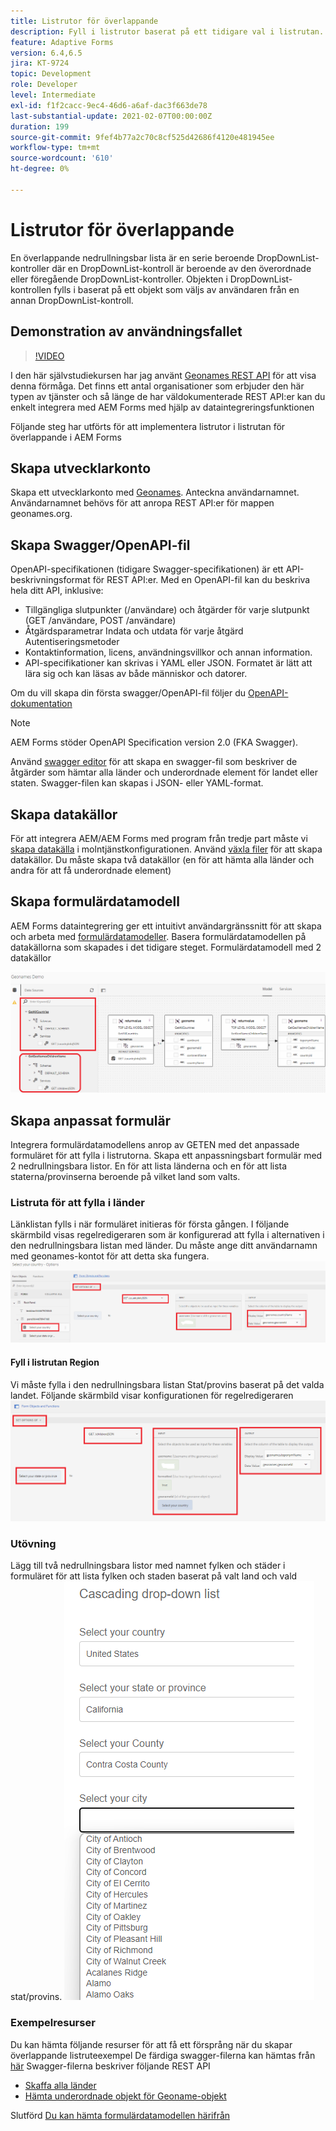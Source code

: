 ```yaml
---
title: Listrutor för överlappande
description: Fyll i listrutor baserat på ett tidigare val i listrutan.
feature: Adaptive Forms
version: 6.4,6.5
jira: KT-9724
topic: Development
role: Developer
level: Intermediate
exl-id: f1f2cacc-9ec4-46d6-a6af-dac3f663de78
last-substantial-update: 2021-02-07T00:00:00Z
duration: 199
source-git-commit: 9fef4b77a2c70c8cf525d42686f4120e481945ee
workflow-type: tm+mt
source-wordcount: '610'
ht-degree: 0%

---
```


# Listrutor för överlappande

En överlappande nedrullningsbar lista är en serie beroende DropDownList-kontroller där en DropDownList-kontroll är beroende av den överordnade eller föregående DropDownList-kontroller. Objekten i DropDownList-kontrollen fylls i baserat på ett objekt som väljs av användaren från en annan DropDownList-kontroll.

## Demonstration av användningsfallet

>[!VIDEO](https://video.tv.adobe.com/v/340344?quality=12&learn=on)

I den här självstudiekursen har jag använt [Geonames REST API](http://api.geonames.org/) för att visa denna förmåga.
Det finns ett antal organisationer som erbjuder den här typen av tjänster och så länge de har väldokumenterade REST API:er kan du enkelt integrera med AEM Forms med hjälp av dataintegreringsfunktionen

Följande steg har utförts för att implementera listrutor i listrutan för överlappande i AEM Forms

## Skapa utvecklarkonto

Skapa ett utvecklarkonto med [Geonames](https://www.geonames.org/login). Anteckna användarnamnet. Användarnamnet behövs för att anropa REST API:er för mappen geonames.org.

## Skapa Swagger/OpenAPI-fil

OpenAPI-specifikationen (tidigare Swagger-specifikationen) är ett API-beskrivningsformat för REST API:er. Med en OpenAPI-fil kan du beskriva hela ditt API, inklusive:

* Tillgängliga slutpunkter (/användare) och åtgärder för varje slutpunkt (GET /användare, POST /användare)
* Åtgärdsparametrar Indata och utdata för varje åtgärd Autentiseringsmetoder
* Kontaktinformation, licens, användningsvillkor och annan information.
* API-specifikationer kan skrivas i YAML eller JSON. Formatet är lätt att lära sig och kan läsas av både människor och datorer.

Om du vill skapa din första swagger/OpenAPI-fil följer du [OpenAPI-dokumentation](https://swagger.io/docs/specification/2-0/basic-structure/)

>[!NOTE]
> AEM Forms stöder OpenAPI Specification version 2.0 (FKA Swagger).

Använd [swagger editor](https://editor.swagger.io/) för att skapa en swagger-fil som beskriver de åtgärder som hämtar alla länder och underordnade element för landet eller staten. Swagger-filen kan skapas i JSON- eller YAML-format.

## Skapa datakällor

För att integrera AEM/AEM Forms med program från tredje part måste vi [skapa datakälla](https://experienceleague.adobe.com/docs/experience-manager-learn/forms/ic-web-channel-tutorial/parttwo.html) i molntjänstkonfigurationen. Använd [växla filer](assets/geonames-swagger-files.zip) för att skapa datakällor.
Du måste skapa två datakällor (en för att hämta alla länder och andra för att få underordnade element)


## Skapa formulärdatamodell

AEM Forms dataintegrering ger ett intuitivt användargränssnitt för att skapa och arbeta med [formulärdatamodeller](https://experienceleague.adobe.com/docs/experience-manager-65/forms/form-data-model/create-form-data-models.html). Basera formulärdatamodellen på datakällorna som skapades i det tidigare steget. Formulärdatamodell med 2 datakällor

![fdm](assets/geonames-fdm.png)


## Skapa anpassat formulär

Integrera formulärdatamodellens anrop av GETEN med det anpassade formuläret för att fylla i listrutorna.
Skapa ett anpassningsbart formulär med 2 nedrullningsbara listor. En för att lista länderna och en för att lista staterna/provinserna beroende på vilket land som valts.

### Listruta för att fylla i länder

Länklistan fylls i när formuläret initieras för första gången. I följande skärmbild visas regelredigeraren som är konfigurerad att fylla i alternativen i den nedrullningsbara listan med länder. Du måste ange ditt användarnamn med geonames-kontot för att detta ska fungera.
![get-countries](assets/get-countries-rule-editor.png)

#### Fyll i listrutan Region

Vi måste fylla i den nedrullningsbara listan Stat/provins baserat på det valda landet. Följande skärmbild visar konfigurationen för regelredigeraren
![state-Province-options](assets/state-province-options.png)

### Utövning

Lägg till två nedrullningsbara listor med namnet fylken och städer i formuläret för att lista fylken och staden baserat på valt land och vald stat/provins.
![träning](assets/cascading-drop-down-exercise.png)


### Exempelresurser

Du kan hämta följande resurser för att få ett försprång när du skapar överlappande listruteexempel De färdiga swagger-filerna kan hämtas från [här](assets/geonames-swagger-files.zip)
Swagger-filerna beskriver följande REST API
* [Skaffa alla länder](http://api.geonames.org/countryInfoJSON?username=yourusername)
* [Hämta underordnade objekt för Geoname-objekt](http://api.geonames.org/children?formatted=true&amp;geonameId=6252001&amp;username=yourusername)

Slutförd [Du kan hämta formulärdatamodellen härifrån](assets/geonames-api-form-data-model.zip)
